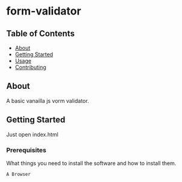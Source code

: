 # form-validator

## Table of Contents

- [About](#about)
- [Getting Started](#getting_started)
- [Usage](#usage)
- [Contributing](../CONTRIBUTING.md)

## About <a name = "about"></a>

A basic vanailla js vorm validator.

## Getting Started <a name = "getting_started"></a>

Just open index.html
### Prerequisites

What things you need to install the software and how to install them.

```
A Browser
```

